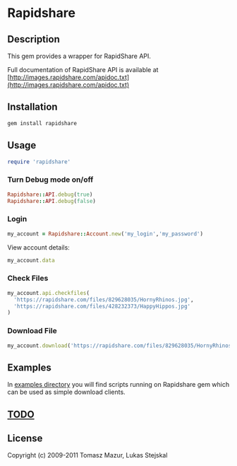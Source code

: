 # Rapidshare #

## Description ##

This gem provides a wrapper for RapidShare API.

Full documentation of RapidShare API is available at
[http://images.rapidshare.com/apidoc.txt](http://images.rapidshare.com/apidoc.txt)

## Installation ##

```ruby
gem install rapidshare
```

## Usage ##

```ruby
require 'rapidshare'
```

### Turn Debug mode on/off ###

```ruby
Rapidshare::API.debug(true)
Rapidshare::API.debug(false)
```

### Login ###

```ruby
my_account = Rapidshare::Account.new('my_login','my_password')
```

View account details:

```ruby
my_account.data
```

### Check Files ###

```ruby
my_account.api.checkfiles(
  'https://rapidshare.com/files/829628035/HornyRhinos.jpg',
  'https://rapidshare.com/files/428232373/HappyHippos.jpg'
)
```

### Download File ###

```ruby
my_account.download('https://rapidshare.com/files/829628035/HornyRhinos.jpg')
```

## Examples ##

In [examples directory](./master/examples/) you will find scripts running on Rapidshare gem which can
be used as simple download clients.

## [TODO](./master/TODO.rdoc) ##

## License ##

Copyright (c) 2009-2011 Tomasz Mazur, Lukas Stejskal
